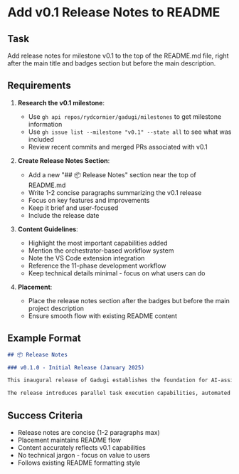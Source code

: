 # Add v0.1 Release Notes to README

## Task
Add release notes for milestone v0.1 to the top of the README.md file, right after the main title and badges section but before the main description.

## Requirements

1. **Research the v0.1 milestone**:
   - Use `gh api repos/rydcormier/gadugi/milestones` to get milestone information
   - Use `gh issue list --milestone "v0.1" --state all` to see what was included
   - Review recent commits and merged PRs associated with v0.1

2. **Create Release Notes Section**:
   - Add a new "## 📦 Release Notes" section near the top of README.md
   - Write 1-2 concise paragraphs summarizing the v0.1 release
   - Focus on key features and improvements
   - Keep it brief and user-focused
   - Include the release date

3. **Content Guidelines**:
   - Highlight the most important capabilities added
   - Mention the orchestrator-based workflow system
   - Note the VS Code extension integration
   - Reference the 11-phase development workflow
   - Keep technical details minimal - focus on what users can do

4. **Placement**:
   - Place the release notes section after the badges but before the main project description
   - Ensure smooth flow with existing README content

## Example Format

```markdown
## 📦 Release Notes

### v0.1.0 - Initial Release (January 2025)

This inaugural release of Gadugi establishes the foundation for AI-assisted software development with a focus on systematic, quality-driven workflows. Key highlights include the orchestrator-based task management system, comprehensive VS Code integration, and the implementation of an 11-phase development workflow that ensures consistent, professional development practices from issue creation through code review.

The release introduces parallel task execution capabilities, automated git worktree management for isolated development environments, and seamless GitHub integration for issue tracking and pull request workflows. With built-in support for UV Python projects, pre-commit hooks, and automated testing gates, v0.1 provides a robust framework for maintaining code quality while accelerating development velocity.
```

## Success Criteria
- Release notes are concise (1-2 paragraphs max)
- Placement maintains README flow
- Content accurately reflects v0.1 capabilities
- No technical jargon - focus on value to users
- Follows existing README formatting style